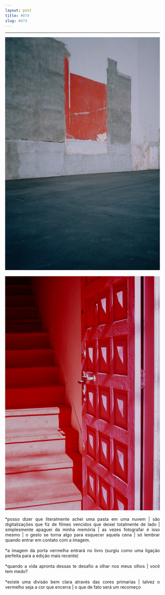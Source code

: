 ```yaml
---
layout: post
title: #074
slug: #074
---
```

---
<p class="description" style="text-align: justify;">
   <img src="/assets/danilo-luna-snapshots-53.jpg" />
 <br>
  <br> 
   <img src="/assets/danilo-luna-snapshots-54.jpg" />
  <br>
  <br>
*posso dizer que literalmente achei uma pasta em uma nuvem | são digitalizações que fiz de filmes vencidos que deixei totalmente de lado | simplesmente apaguei da minha memória | as vezes fotografar é isso mesmo | o gesto se torna algo para esquecer aquela cena | só lembrar quando entrar em contato com a imagem.
<br>
  <br>
*a imagem da porta vermelha entrará no livro (surgiu como uma ligação perfeita para a edição mais recente)
<br>
  <br>
*quando a vida apronta dessas te desafio a olhar nos meus olhos | você tem medo? 
<br>
  <br>
*existe uma divisão bem clara através das cores primarias | talvez o vermelho seja a cor que encerra | o que de fato será um recomeço
<br>
  <br>
